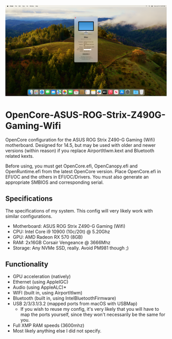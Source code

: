![img](/img/screenshot.png)

# OpenCore-ASUS-ROG-Strix-Z490G-Gaming-Wifi

OpenCore configuration for the ASUS ROG Strix Z490-G Gaming (Wifi) motherboard.
Designed for 14.5, but may be used with older and newer versions (within reason)
if you replace AirportItlwm.kext and Bluetooth related kexts.

Before using, you must get OpenCore.efi, OpenCanopy.efi and OpenRuntime.efi from
the latest OpenCore version. Place OpenCore.efi in EFI/OC and the others in EFI/OC/Drivers.
You must also generate an appropriate SMBIOS and corresponding serial.

## Specifications

The specifications of my system. This config will very likely work with similar configurations.

- Motherboard: ASUS ROG Strix Z490-G Gaming (Wifi)
- CPU: Intel Core i9 10900 (10c/20t) @ 5.20Ghz
- GPU: AMD Radeon RX 570 (8GB)
- RAM: 2x16GB Corsair Vengeance @ 3666Mhz
- Storage: Any NVMe SSD, really. Avoid PM981 though ;)

## Functionality

- GPU acceleration (natively)
- Ethernet (using AppleIGC)
- Audio (using AppleALC)*
- WIFI (built in, using AirportItlwm)
- Bluetooth (built in, using IntelBluetoothFirmware)
- USB 2/3/3.1/3.2 (mapped ports from macOS with USBMap)
  - If you wish to reuse my config, it's very likely that you will have to map the ports yourself, since they won't necessarily be the same for you.
- Full XMP RAM speeds (3600mhz)
- Most likely anything else I did not specify.
